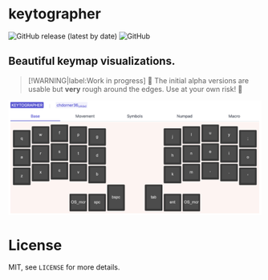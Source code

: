 # keytographer

![GitHub release (latest by date)](https://img.shields.io/github/v/release/chdorner/keytographer?style=flat-square)
![GitHub](https://img.shields.io/github/license/chdorner/keytographer?style=flat-square)

## Beautiful keymap visualizations. <!-- {docsify-ignore} -->

> [!WARNING|label:Work in progress]
> 🚧 The initial alpha versions are usable but **very** rough around the edges. Use at your own risk! 🚧

![Rendered keymap in the live server](img/live.png)

# License

MIT, see `LICENSE` for more details.
